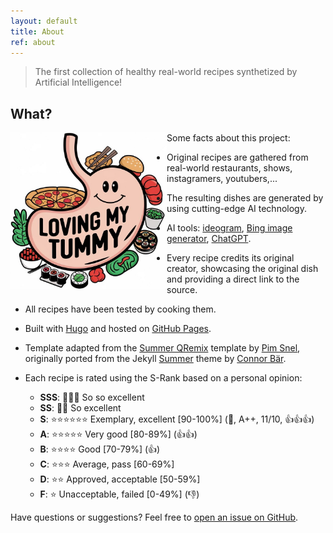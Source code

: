 ```yaml
---
layout: default
title: About
ref: about
---
```


> The first collection of healthy real-world recipes synthetized by Artificial Intelligence!

## What?

<img src="/images/logo-original-cropped.jpeg" alt="Loving my tummy" style="width:250px; float:left;"/>

Some facts about this project:

* Original recipes are gathered from real-world restaurants, shows, instagramers, youtubers,...
* The resulting dishes are generated by using cutting-edge AI technology.
* AI tools: [ideogram](https://ideogram.ai/), [Bing image generator](https://www.bing.com/images/create), [ChatGPT](https://chatgpt.com/).
* Every recipe credits its original creator, showcasing the original dish and providing a direct link to the source.
* All recipes have been tested by cooking them.
* Built with [Hugo](https://gohugo.io) and hosted on [GitHub Pages](https://pages.github.com).
* Template adapted from the [Summer QRemix](https://github.com/mipmip/summer-qremix?ref=jekyll-themes.com) template by [Pim Snel](https://github.com/mipmip), originally ported from the Jekyll [Summer](https://github.com/connor-baer/summer) theme by [Connor Bär](https://connorbaer.com/).

* Each recipe is rated using the S-Rank based on a personal opinion:
    - **SSS**: 🌟🌟🌟 So so excellent
    - **SS**: 🌟🌟 So excellent
    - **S**: ⭐⭐⭐⭐⭐⭐ Exemplary, excellent [90-100%] (🌟, A++, 11/10, 👍👍👍) 
    - **A**: ⭐⭐⭐⭐⭐ Very good [80-89%] (👍👍) 
    - **B**: ⭐⭐⭐⭐ Good [70-79%] (👍)
    - **C**: ⭐⭐⭐ Average, pass [60-69%]
    - **D**: ⭐⭐ Approved, acceptable [50-59%]
    - **F**: ⭐ Unacceptable, failed [0-49%] (👎)


Have questions or suggestions? Feel free to [open an issue on GitHub](https://github.com/lovingmytummy/lovingmytummy.github.io/issues/new).
